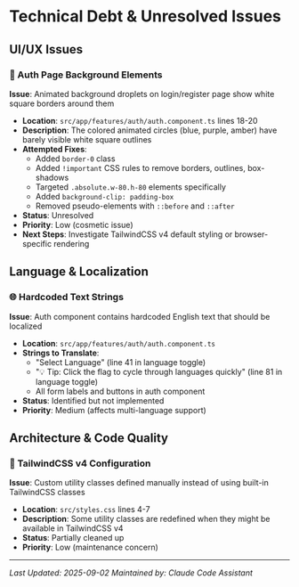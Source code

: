 # Technical Debt & Unresolved Issues

## UI/UX Issues

### 🎨 Auth Page Background Elements
**Issue**: Animated background droplets on login/register page show white square borders around them
- **Location**: `src/app/features/auth/auth.component.ts` lines 18-20
- **Description**: The colored animated circles (blue, purple, amber) have barely visible white square outlines
- **Attempted Fixes**: 
  - Added `border-0` class
  - Added `!important` CSS rules to remove borders, outlines, box-shadows
  - Targeted `.absolute.w-80.h-80` elements specifically
  - Added `background-clip: padding-box`
  - Removed pseudo-elements with `::before` and `::after`
- **Status**: Unresolved
- **Priority**: Low (cosmetic issue)
- **Next Steps**: Investigate TailwindCSS v4 default styling or browser-specific rendering

## Language & Localization

### 🌐 Hardcoded Text Strings  
**Issue**: Auth component contains hardcoded English text that should be localized
- **Location**: `src/app/features/auth/auth.component.ts`
- **Strings to Translate**:
  - "Select Language" (line 41 in language toggle)
  - "💡 Tip: Click the flag to cycle through languages quickly" (line 81 in language toggle)
  - All form labels and buttons in auth component
- **Status**: Identified but not implemented
- **Priority**: Medium (affects multi-language support)

## Architecture & Code Quality

### 📁 TailwindCSS v4 Configuration
**Issue**: Custom utility classes defined manually instead of using built-in TailwindCSS classes
- **Location**: `src/styles.css` lines 4-7
- **Description**: Some utility classes are redefined when they might be available in TailwindCSS v4
- **Status**: Partially cleaned up
- **Priority**: Low (maintenance concern)

---

*Last Updated: 2025-09-02*
*Maintained by: Claude Code Assistant*